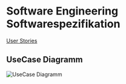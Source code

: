 # Software Engineering Softwarespezifikation

[User Stories](UserStories.md ':include')

## UseCase Diagramm
![UseCase Diagramm](https://agrellmann.github.io/SE-Softwarespezifikation/Diagramme/UseCaseFindMe.svg)

